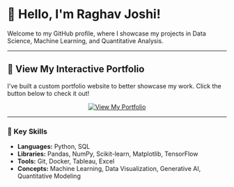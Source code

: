 # 👋 Hello, I'm Raghav Joshi!

Welcome to my GitHub profile, where I showcase my projects in Data Science, Machine Learning, and Quantitative Analysis.

---

## 🚀 View My Interactive Portfolio

I've built a custom portfolio website to better showcase my work. Click the button below to check it out!

<p align="center">
  <a href="https://YourUsername.github.io/YourRepositoryName">
    <img src="https://img.shields.io/badge/View_My_Portfolio-00AADD?style=for-the-badge&logo=rocket&logoColor=white" alt="View My Portfolio"/>
  </a>
</p>

---

### 🔧 Key Skills

- **Languages:** Python, SQL
- **Libraries:** Pandas, NumPy, Scikit-learn, Matplotlib, TensorFlow
- **Tools:** Git, Docker, Tableau, Excel
- **Concepts:** Machine Learning, Data Visualization, Generative AI, Quantitative Modeling
